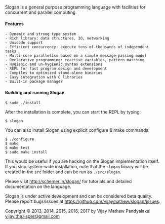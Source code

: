 Slogan is a general purpose programming language with facilities for concurrent and parallel computing.

#### Features

    - Dynamic and strong type system
    - Rich library: data structures, IO, networking
    - Unicode support
    - Efficient concurrency: execute tens-of-thousands of independent tasks
    - Multi-core parallelism based on a simple message-passing model
    - Declarative programming: reactive variables, pattern matching
    - Hygienic and un-hygienic syntax extensions
    - REPL for fast program design and development
    - Compiles to optimized stand-alone binaries
    - Easy integration with C libraries
    - Built-in package manager

#### Building and running Slogan

    $ sudo ./install

After the installation is complete, you can start the REPL by typing:

    $ slogan


You can also install Slogan using explicit configure & make commands:
    
    $ ./configure
    $ make
    $ make test
    $ sudo make install

This would be useful if you are hacking on the Slogan implementation itself.
If you skip system-wide installation, note that the `slogan` binary will be created
in the `src` folder and can be run as `./src/slogan`.


Please visit http://schemer.in/slogan/ for tutorials and detailed documentation on the language.

Slogan is under active development and can be considered beta quality.
Please report bugs/issues at https://github.com/vijaymathew/slogan/issues.

Copyright © 2013, 2014, 2015, 2016, 2017 by Vijay Mathew Pandyalakal <vijay.the.lisper@gmail.com>